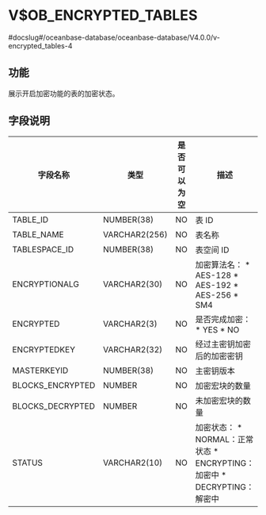 V$OB_ENCRYPTED_TABLES 
==========================================
#docslug#/oceanbase-database/oceanbase-database/V4.0.0/v-encrypted_tables-4


功能 
-----------------------

展示开启加密功能的表的加密状态。

字段说明 
-------------------------



|     **字段名称**     |    **类型**     | **是否可以为空** |                                                                                                          **描述**                                                                                                          |
|------------------|---------------|------------|--------------------------------------------------------------------------------------------------------------------------------------------------------------------------------------------------------------------------|
| TABLE_ID         | NUMBER(38)    | NO         | 表 ID                                                                                                                                                                                                                     |
| TABLE_NAME       | VARCHAR2(256) | NO         | 表名称                                                                                                                                                                                                                      |
| TABLESPACE_ID    | NUMBER(38)    | NO         | 表空间 ID                                                                                                                                                                                                                   |
| ENCRYPTIONALG    | VARCHAR2(30)  | NO         | 加密算法名： * AES-128   * AES-192   * AES-256   * SM4    |
| ENCRYPTED        | VARCHAR2(3)   | NO         | 是否完成加密： * YES   * NO                                                                                                  |
| ENCRYPTEDKEY     | VARCHAR2(32)  | NO         | 经过主密钥加密后的加密密钥                                                                                                                                                                                                            |
| MASTERKEYID      | NUMBER(38)    | NO         | 主密钥版本                                                                                                                                                                                                                    |
| BLOCKS_ENCRYPTED | NUMBER        | NO         | 加密宏块的数量                                                                                                                                                                                                                  |
| BLOCKS_DECRYPTED | NUMBER        | NO         | 未加密宏块的数量                                                                                                                                                                                                                 |
| STATUS           | VARCHAR2(10)  | NO         | 加密状态： * NORMAL：正常状态   * ENCRYPTING：加密中   * DECRYPTING：解密中                            |


